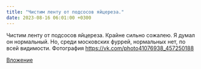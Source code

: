 ```yaml
---
title: "Чистим ленту от подсосов яйцереза."
date: 2023-08-16 06:01:00 +0300
---
```


Чистим ленту от подсосов яйцереза.
Крайне сильно сожалею. Я думал он нормальный. Но, среди московских фуррей, нормальных нет, по всей видимости.
Фотография
https://vk.com/photo41076938_457250188

[Вложение](https://vk.com/photo41076938_457250188)
